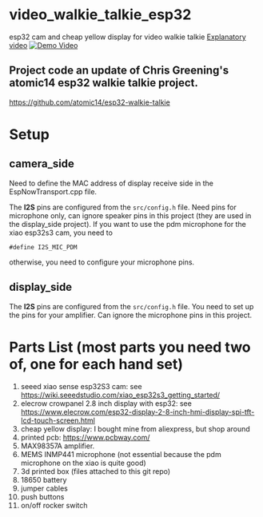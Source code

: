 # video_walkie_talkie_esp32
esp32 cam and cheap yellow display for video walkie talkie
[Explanatory video](https://youtu.be/rfnsuzQIYbs)
[![Demo Video](https://github.com/jonathanrandall/video_walkie_talkie_esp32/blob/main/thumnail.png)](https://youtu.be/rfnsuzQIYbs)

## Project code an update of Chris Greening's atomic14 esp32 walkie talkie project.
https://github.com/atomic14/esp32-walkie-talkie

# Setup
## camera_side
Need to define the MAC address of display receive side in the EspNowTransport.cpp file.

The __I2S__ pins are configured from the `src/config.h` file. Need pins for microphone only, can ignore speaker pins in this project (they are used in the display_side project). If you want to use the pdm microphone for the xiao esp32s3 cam, you need to
```
#define I2S_MIC_PDM
```
otherwise, you need to configure your microphone pins.

## display_side
The __I2S__ pins are configured from the `src/config.h` file. You need to set up the pins for your amplifier. Can ignore the microphone pins in this project.

# Parts List (most parts you need two of, one for each hand set)
1. seeed xiao sense esp32S3 cam: see https://wiki.seeedstudio.com/xiao_esp32s3_getting_started/
2. elecrow crowpanel 2.8 inch display with esp32: see https://www.elecrow.com/esp32-display-2-8-inch-hmi-display-spi-tft-lcd-touch-screen.html
3. cheap yellow display: I bought mine from aliexpress, but shop around
4. printed pcb: https://www.pcbway.com/
5. MAX98357A amplifier.
6. MEMS INMP441 microphone (not essential because the pdm microphone on the xiao is quite good)
7. 3d printed box (files attached to this git repo)
8. 18650 battery
9. jumper cables
10. push buttons
11. on/off rocker switch
